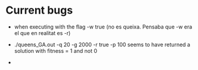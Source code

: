 # Current bugs

* when executing with the flag  -w true (no es queixa. Pensaba que -w era el que en realitat es -r)

* ./queens_GA.out -q 20 -g 2000 -r true -p 100
seems to have returned a solution with fitness = 1 and not 0

*
